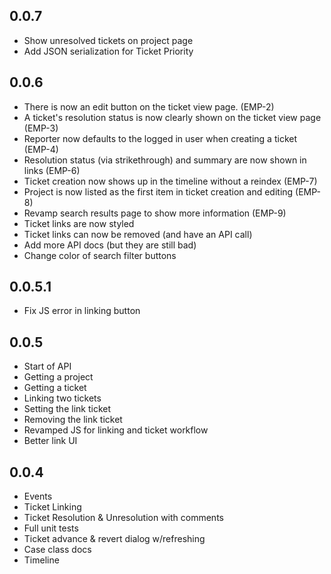 ## 0.0.7
 * Show unresolved tickets on project page
 * Add JSON serialization for Ticket Priority

## 0.0.6
 * There is now an edit button on the ticket view page. (EMP-2)
 * A ticket's resolution status is now clearly shown on the ticket view page (EMP-3)
 * Reporter now defaults to the logged in user when creating a ticket (EMP-4)
 * Resolution status (via strikethrough) and summary are now shown in links (EMP-6)
 * Ticket creation now shows up in the timeline without a reindex (EMP-7)
 * Project is now listed as the first item in ticket creation and editing (EMP-8)
 * Revamp search results page to show more information (EMP-9)
 * Ticket links are now styled
 * Ticket links can now be removed (and have an API call)
 * Add more API docs (but they are still bad)
 * Change color of search filter buttons

## 0.0.5.1
 * Fix JS error in linking button

## 0.0.5
 * Start of API
  * Getting a project
  * Getting a ticket
  * Linking two tickets
  * Setting the link ticket
  * Removing the link ticket
 * Revamped JS for linking and ticket workflow
 * Better link UI

## 0.0.4
 * Events
 * Ticket Linking
 * Ticket Resolution & Unresolution with comments
  * Full unit tests
 * Ticket advance & revert dialog w/refreshing
 * Case class docs
 * Timeline
